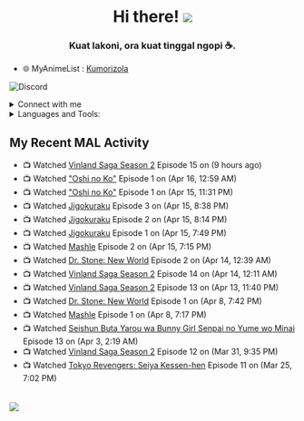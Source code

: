 <h1 align="center">Hi there! <img src="https://media.giphy.com/media/hvRJCLFzcasrR4ia7z/giphy.gif" width="25px"> </h1>
<h3 align="center">Kuat lakoni, ora kuat tinggal ngopi ☕.</h3>

- 🌐 MyAnimeList : [Kumorizola](https://myanimelist.net/animelist/Kumorizola)

![Discord](https://discord.c99.nl/widget/theme-3/761213268009943051.png)
<details>
      <summary>Connect with me</summary>
    <p align="left">
        <a href="https://www.facebook.com/kumori.hartley.1" target="blank"><img align="center"
                src="https://raw.githubusercontent.com/rahuldkjain/github-profile-readme-generator/master/src/images/icons/Social/facebook.svg"
                alt="kumori hartley" height="30" width="40" /></a>
        <a href="https://www.instagram.com/kumorizola/" target="blank"><img align="center"
                src="https://raw.githubusercontent.com/rahuldkjain/github-profile-readme-generator/master/src/images/icons/Social/instagram.svg"
                alt="kumorizola" height="30" width="40" /></a>
        <a href="https://discord.com" target="blank"><img align="center"
                src="https://raw.githubusercontent.com/rahuldkjain/github-profile-readme-generator/master/src/images/icons/Social/discord.svg"
                alt="Kumori#5882" height="30" width="40" /></a>
    </p>
</details>

<details>
    <summary align="left">Languages and Tools:</summary>
<p align="left">
      <a href="https://www.w3schools.com/css/" target="_blank">
        <img src="https://raw.githubusercontent.com/devicons/devicon/master/icons/css3/css3-original-wordmark.svg"
            alt="css3" width="40" height="40" /> </a> <a href="https://www.w3.org/html/" target="_blank"> <img
            src="https://raw.githubusercontent.com/devicons/devicon/master/icons/html5/html5-original-wordmark.svg"
            alt="html5" width="40" height="40" /> </a> <a href="https://www.java.com" target="_blank"> <img
            src="https://raw.githubusercontent.com/devicons/devicon/master/icons/java/java-original.svg" alt="java"
            width="40" height="40" /> </a> <a href="https://developer.mozilla.org/en-US/docs/Web/JavaScript"
            target="_blank"> <img
            src="https://raw.githubusercontent.com/devicons/devicon/master/icons/javascript/javascript-original.svg"
            alt="javascript" width="40" height="40" /> </a> <a href="https://nodejs.org" target="_blank"> <img
            src="https://raw.githubusercontent.com/devicons/devicon/master/icons/nodejs/nodejs-original-wordmark.svg"
            alt="nodejs" width="40" height="40" /> </a> <a href="https://www.python.org" target="_blank"> <img
            src="https://raw.githubusercontent.com/devicons/devicon/master/icons/python/python-original.svg"
            alt="python" width="40" height="40" /> </a> <a href="https://www.typescriptlang.org/" target="_blank"> <img
            src="https://raw.githubusercontent.com/devicons/devicon/master/icons/typescript/typescript-original.svg" 
            alt="typescript" width="40" height="40" /> </a> <a href="https://www.photoshop.com/en" target="_blank"> <img
            src="https://upload.wikimedia.org/wikipedia/commons/a/af/Adobe_Photoshop_CC_icon.svg" alt="photoshop" width="40" height="40"/> </a>
            <a href="https://www.adobe.com/products/premiere.html" target="_blank"> <img
            src="https://upload.wikimedia.org/wikipedia/commons/4/40/Adobe_Premiere_Pro_CC_icon.svg" alt="Premiere pro" width="40" height="40"/> </a>
            <a href="https://www.adobe.com/in/products/illustrator.html" target="_blank"> <img 
            src="https://upload.wikimedia.org/wikipedia/commons/f/fb/Adobe_Illustrator_CC_icon.svg" alt="illustrator" width="40" height="40"/> </a>
      
 </details>
 
 <h2> My Recent MAL Activity</h2>
<!-- MAL_ACTIVITY:start -->

- 📺 Watched [Vinland Saga Season 2](https://MyAnimeList.net/anime.php?id=49387) Episode 15 on (9 hours ago)
- 📺 Watched ["Oshi no Ko"](https://MyAnimeList.net/anime.php?id=52034) Episode 1 on (Apr 16, 12:59 AM)
- 📺 Watched ["Oshi no Ko"](https://MyAnimeList.net/anime.php?id=52034) Episode 1 on (Apr 15, 11:31 PM)
- 📺 Watched [Jigokuraku](https://MyAnimeList.net/anime.php?id=46569) Episode 3 on (Apr 15, 8:38 PM)
- 📺 Watched [Jigokuraku](https://MyAnimeList.net/anime.php?id=46569) Episode 2 on (Apr 15, 8:14 PM)
- 📺 Watched [Jigokuraku](https://MyAnimeList.net/anime.php?id=46569) Episode 1 on (Apr 15, 7:49 PM)
- 📺 Watched [Mashle](https://MyAnimeList.net/anime.php?id=52211) Episode 2 on (Apr 15, 7:15 PM)
- 📺 Watched [Dr. Stone: New World](https://MyAnimeList.net/anime.php?id=48549) Episode 2 on (Apr 14, 12:39 AM)
- 📺 Watched [Vinland Saga Season 2](https://MyAnimeList.net/anime.php?id=49387) Episode 14 on (Apr 14, 12:11 AM)
- 📺 Watched [Vinland Saga Season 2](https://MyAnimeList.net/anime.php?id=49387) Episode 13 on (Apr 13, 11:40 PM)
- 📺 Watched [Dr. Stone: New World](https://MyAnimeList.net/anime.php?id=48549) Episode 1 on (Apr 8, 7:42 PM)
- 📺 Watched [Mashle](https://MyAnimeList.net/anime.php?id=52211) Episode 1 on (Apr 8, 7:17 PM)
- 📺 Watched [Seishun Buta Yarou wa Bunny Girl Senpai no Yume wo Minai](https://MyAnimeList.net/anime.php?id=37450) Episode 13 on (Apr 3, 2:19 AM)
- 📺 Watched [Vinland Saga Season 2](https://MyAnimeList.net/anime.php?id=49387) Episode 12 on (Mar 31, 9:35 PM)
- 📺 Watched [Tokyo Revengers: Seiya Kessen-hen](https://MyAnimeList.net/anime.php?id=50608) Episode 11 on (Mar 25, 7:02 PM)

<!-- MAL_ACTIVITY:end -->

  
<h2 align="left"> <img src="https://media.discordapp.net/attachments/918405470073520168/919220018355523584/ezgif.com-gif-maker_1.gif">

